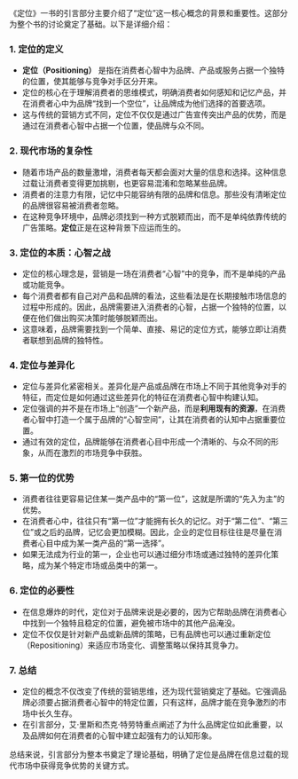 《定位》一书的引言部分主要介绍了“定位”这一核心概念的背景和重要性。这部分为整个书的讨论奠定了基础。以下是详细介绍：

### 1. **定位的定义**
   - **定位（Positioning）** 是指在消费者心智中为品牌、产品或服务占据一个独特的位置，使其能够与竞争对手区分开来。
   - 定位的核心在于理解消费者的思维模式，明确消费者如何感知和记忆产品，并在消费者心中为品牌“找到一个空位”，让品牌成为他们选择的首要选项。
   - 这与传统的营销方式不同，定位不仅仅是通过广告宣传突出产品的优势，而是通过在消费者心智中占据一个位置，使品牌与众不同。

### 2. **现代市场的复杂性**
   - 随着市场产品的数量激增，消费者每天都会面对大量的信息和选择。这种信息过载让消费者变得更加挑剔，也更容易混淆和忽略某些品牌。
   - 消费者的注意力有限，记忆中只能容纳有限的品牌和信息。那些没有清晰定位的品牌很容易被消费者忽略。
   - 在这种竞争环境中，品牌必须找到一种方式脱颖而出，而不是单纯依靠传统的广告策略。**定位**正是在这种背景下应运而生的。

### 3. **定位的本质：心智之战**
   - 定位的核心理念是，营销是一场在消费者“心智”中的竞争，而不是单纯的产品或功能竞争。
   - 每个消费者都有自己对产品和品牌的看法，这些看法是在长期接触市场信息的过程中形成的。因此，品牌需要进入消费者的心智，占据一个独特的位置，以便在他们做出购买决策时能够脱颖而出。
   - 这意味着，品牌需要找到一个简单、直接、易记的定位方式，能够立即让消费者联想到品牌的独特性。

### 4. **定位与差异化**
   - 定位与差异化紧密相关。差异化是产品或品牌在市场上不同于其他竞争对手的特征，而定位是如何通过这些差异化的特征在消费者心智中构建认知。
   - 定位强调的并不是在市场上“创造”一个新产品，而是**利用现有的资源**，在消费者心智中打造一个属于品牌的“心智空间”，让其在消费者的认知中占据重要位置。
   - 通过有效的定位，品牌能够在消费者心目中形成一个清晰的、与众不同的形象，从而在激烈的市场竞争中获胜。

### 5. **第一位的优势**
   - 消费者往往更容易记住某一类产品中的“第一位”，这就是所谓的“先入为主”的优势。
   - 在消费者心中，往往只有“第一位”才能拥有长久的记忆。对于“第二位”、“第三位”或之后的品牌，记忆会更加模糊。因此，企业的定位目标往往是尽量在消费者心目中成为某一类产品的“第一选择”。
   - 如果无法成为行业的第一，企业也可以通过细分市场或通过独特的差异化策略，成为某个特定市场或品类中的第一。

### 6. **定位的必要性**
   - 在信息爆炸的时代，定位对于品牌来说是必要的，因为它帮助品牌在消费者心中找到一个独特且稳定的位置，避免被市场中的其他产品淹没。
   - 定位不仅仅是针对新产品或新品牌的策略，已有品牌也可以通过重新定位（Repositioning）来适应市场变化、调整策略以保持其竞争力。

### 7. **总结**
   - 定位的概念不仅改变了传统的营销思维，还为现代营销奠定了基础。它强调品牌必须要占据消费者心智中的特定位置，只有这样，品牌才能在竞争激烈的市场中长久生存。
   - 在引言部分，艾·里斯和杰克·特劳特重点阐述了为什么品牌定位如此重要，以及品牌如何在消费者的心智中建立起强有力的认知形象。

总结来说，引言部分为整本书奠定了理论基础，明确了定位是品牌在信息过载的现代市场中获得竞争优势的关键方式。